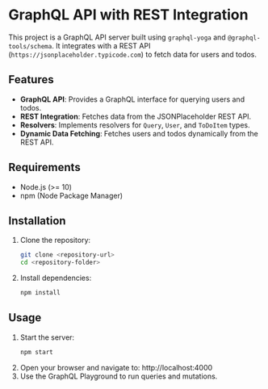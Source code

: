 # GraphQL API with REST Integration

This project is a GraphQL API server built using `graphql-yoga` and `@graphql-tools/schema`. It integrates with a REST API (`https://jsonplaceholder.typicode.com`) to fetch data for users and todos.

## Features

- **GraphQL API**: Provides a GraphQL interface for querying users and todos.
- **REST Integration**: Fetches data from the JSONPlaceholder REST API.
- **Resolvers**: Implements resolvers for `Query`, `User`, and `ToDoItem` types.
- **Dynamic Data Fetching**: Fetches users and todos dynamically from the REST API.

## Requirements

- Node.js (>= 10)
- npm (Node Package Manager)

## Installation

1. Clone the repository:
   ```bash
   git clone <repository-url>
   cd <repository-folder>
2. Install dependencies:
   ```bash
   npm install

## Usage

1. Start the server:
   ```bash
   npm start
2. Open your browser and navigate to:
  http://localhost:4000
3. Use the GraphQL Playground to run queries and mutations.
